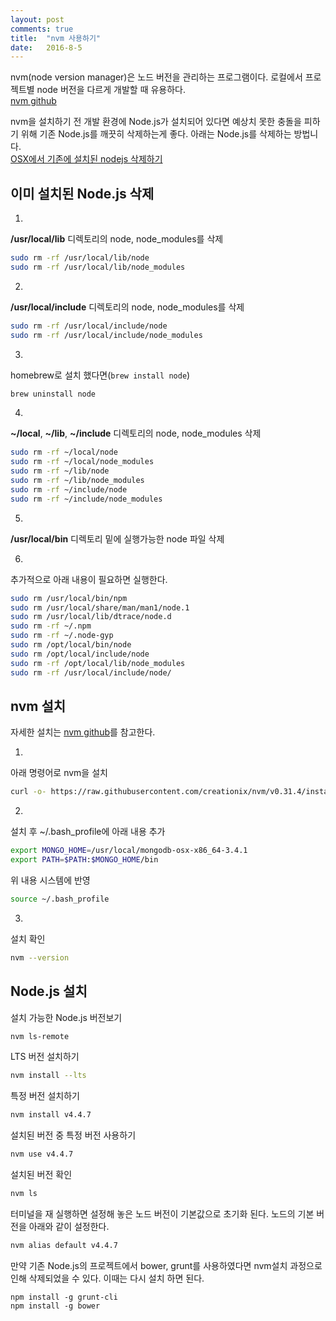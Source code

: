 ```yaml
---
layout: post
comments: true
title:  "nvm 사용하기"
date:   2016-8-5
---
```


nvm(node version manager)은 노드 버전을 관리하는 프로그램이다.
로컬에서 프로젝트별 node 버전을 다르게 개발할 때 유용하다.<br>
[nvm github](https://github.com/creationix/nvm)

nvm을 설치하기 전 개발 환경에 Node.js가 설치되어 있다면 예상치 못한 충돌을 피하기 위해 기존 Node.js를 깨끗히 삭제하는게 좋다.
아래는 Node.js를 삭제하는 방법니다.<br>
[OSX에서 기존에 설치된 nodejs 삭제하기](http://benznext.com/2015/04/completely-uninstall-node-js-from-mac-os-x/)

## 이미 설치된 Node.js 삭제

1.
**/usr/local/lib** 디렉토리의 node, node_modules를 삭제

```bash
sudo rm -rf /usr/local/lib/node
sudo rm -rf /usr/local/lib/node_modules
```

2.
**/usr/local/include** 디렉토리의 node, node_modules를 삭제

```bash
sudo rm -rf /usr/local/include/node
sudo rm -rf /usr/local/include/node_modules
```

3.
homebrew로 설치 했다면(`brew install node`)

```bash
brew uninstall node
```

4.
**~/local**, **~/lib**, **~/include** 디렉토리의 node, node_modules 삭제

```bash
sudo rm -rf ~/local/node
sudo rm -rf ~/local/node_modules
sudo rm -rf ~/lib/node
sudo rm -rf ~/lib/node_modules
sudo rm -rf ~/include/node
sudo rm -rf ~/include/node_modules
```

5.
**/usr/local/bin** 디렉토리 밑에 실행가능한 node 파일 삭제

6.
추가적으로 아래 내용이 필요하면 실행한다.

```bash
sudo rm /usr/local/bin/npm
sudo rm /usr/local/share/man/man1/node.1
sudo rm /usr/local/lib/dtrace/node.d
sudo rm -rf ~/.npm
sudo rm -rf ~/.node-gyp
sudo rm /opt/local/bin/node
sudo rm /opt/local/include/node
sudo rm -rf /opt/local/lib/node_modules
sudo rm -rf /usr/local/include/node/
```

## nvm 설치

자세한 설치는 [nvm github](https://github.com/creationix/nvm#install-script)를 참고한다.

1.
아래 명령어로 nvm을 설치

```bash
curl -o- https://raw.githubusercontent.com/creationix/nvm/v0.31.4/install.sh | bash
```

2.
설치 후 ~/.bash_profile에 아래 내용 추가

```bash
export MONGO_HOME=/usr/local/mongodb-osx-x86_64-3.4.1
export PATH=$PATH:$MONGO_HOME/bin
```

위 내용 시스템에 반영
```bash
source ~/.bash_profile
```

3.
설치 확인

```bash
nvm --version
```

## Node.js 설치

설치 가능한 Node.js 버전보기

```bash
nvm ls-remote
```

LTS 버전 설치하기

```bash
nvm install --lts
```

특정 버전 설치하기

```bash
nvm install v4.4.7
```

설치된 버전 중 특정 버전 사용하기

```bash
nvm use v4.4.7
```

설치된 버전 확인

```bash
nvm ls
```

터미널을 재 실행하면 설정해 놓은 노드 버전이 기본값으로 초기화 된다. 노드의 기본 버전을 아래와 같이 설정한다.

```bash
nvm alias default v4.4.7
```

만약 기존 Node.js의 프로젝트에서 bower, grunt를 사용하였다면 nvm설치 과정으로 인해 삭제되었을 수 있다.
이때는 다시 설치 하면 된다.

```
npm install -g grunt-cli
npm install -g bower
```

